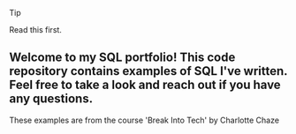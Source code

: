 > [!TIP]
> Read this first.

  
  ## Welcome to my SQL portfolio! This code repository contains examples of SQL I've written. Feel free to take a look and reach out if you have any questions.

  These examples are from the course 'Break Into Tech' by Charlotte Chaze

